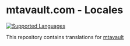 <h1>mtavault.com - Locales</h1>

<p>
  <a href="https://img.shields.io/badge/languages-6-orange.svg" ><img src="https://img.shields.io/badge/languages-6-orange.svg" alt="Supported Languages"></a>
</p>

<p>This repository contains translations for <a href="https://mtavault.com">mtavault</a></p>
